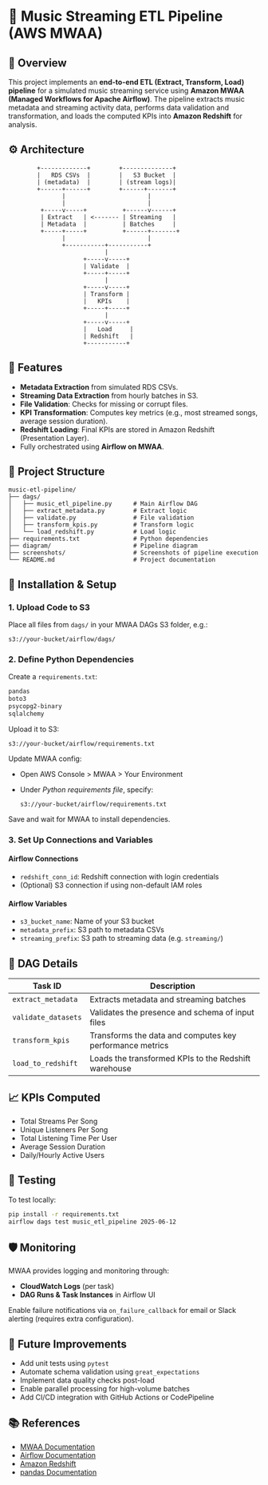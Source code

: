 # 🎵 Music Streaming ETL Pipeline (AWS MWAA)

## 📌 Overview

This project implements an **end-to-end ETL (Extract, Transform, Load) pipeline** for a simulated music streaming service using **Amazon MWAA (Managed Workflows for Apache Airflow)**. The pipeline extracts music metadata and streaming activity data, performs data validation and transformation, and loads the computed KPIs into **Amazon Redshift** for analysis.

## ⚙️ Architecture

```
        +-------------+        +--------------+
        |   RDS CSVs  |        |   S3 Bucket  |
        | (metadata)  |        | (stream logs)|
        +------+------+        +------+-------+
               |                       |
               |                       |
         +-----v-----+          +------v------+
         | Extract   | <------- | Streaming   |
         | Metadata  |          | Batches     |
         +-----+-----+          +------+-------+
               |                       |
               +-----------+-----------+
                           |
                     +-----v-----+
                     | Validate  |
                     +-----+-----+
                           |
                     +-----v-----+
                     | Transform |
                     |   KPIs    |
                     +-----+-----+
                           |
                     +-----v-----+
                     |   Load     |
                     | Redshift   |
                     +-----------+
```

## 🚀 Features

- **Metadata Extraction** from simulated RDS CSVs.
- **Streaming Data Extraction** from hourly batches in S3.
- **File Validation**: Checks for missing or corrupt files.
- **KPI Transformation**: Computes key metrics (e.g., most streamed songs, average session duration).
- **Redshift Loading**: Final KPIs are stored in Amazon Redshift (Presentation Layer).
- Fully orchestrated using **Airflow on MWAA**.

## 📁 Project Structure

```
music-etl-pipeline/
├── dags/
│   ├── music_etl_pipeline.py      # Main Airflow DAG
│   ├── extract_metadata.py        # Extract logic
│   ├── validate.py                # File validation
│   ├── transform_kpis.py          # Transform logic
│   └── load_redshift.py           # Load logic
├── requirements.txt               # Python dependencies
├── diagram/                       # Pipeline diagram
├── screenshots/                   # Screenshots of pipeline execution
└── README.md                      # Project documentation
```

## 🔧 Installation & Setup

### 1. Upload Code to S3

Place all files from `dags/` in your MWAA DAGs S3 folder, e.g.:

```
s3://your-bucket/airflow/dags/
```

### 2. Define Python Dependencies

Create a `requirements.txt`:

```txt
pandas
boto3
psycopg2-binary
sqlalchemy
```

Upload it to S3:

```
s3://your-bucket/airflow/requirements.txt
```

Update MWAA config:

- Open AWS Console > MWAA > Your Environment
- Under _Python requirements file_, specify:

  ```
  s3://your-bucket/airflow/requirements.txt
  ```

Save and wait for MWAA to install dependencies.

### 3. Set Up Connections and Variables

#### Airflow Connections

- `redshift_conn_id`: Redshift connection with login credentials
- (Optional) S3 connection if using non-default IAM roles

#### Airflow Variables

- `s3_bucket_name`: Name of your S3 bucket
- `metadata_prefix`: S3 path to metadata CSVs
- `streaming_prefix`: S3 path to streaming data (e.g. `streaming/`)

## 🧠 DAG Details

| Task ID             | Description                                              |
| ------------------- | -------------------------------------------------------- |
| `extract_metadata`  | Extracts metadata and streaming batches                  |
| `validate_datasets` | Validates the presence and schema of input files         |
| `transform_kpis`    | Transforms the data and computes key performance metrics |
| `load_to_redshift`  | Loads the transformed KPIs to the Redshift warehouse     |

## 📈 KPIs Computed

- Total Streams Per Song
- Unique Listeners Per Song
- Total Listening Time Per User
- Average Session Duration
- Daily/Hourly Active Users

## 🧪 Testing

To test locally:

```bash
pip install -r requirements.txt
airflow dags test music_etl_pipeline 2025-06-12
```

## 🛡️ Monitoring

MWAA provides logging and monitoring through:

- **CloudWatch Logs** (per task)
- **DAG Runs & Task Instances** in Airflow UI

Enable failure notifications via `on_failure_callback` for email or Slack alerting (requires extra configuration).

## 📝 Future Improvements

- Add unit tests using `pytest`
- Automate schema validation using `great_expectations`
- Implement data quality checks post-load
- Enable parallel processing for high-volume batches
- Add CI/CD integration with GitHub Actions or CodePipeline

## 📚 References

- [MWAA Documentation](https://docs.aws.amazon.com/mwaa/latest/userguide/what-is-mwaa.html)
- [Airflow Documentation](https://airflow.apache.org/docs/)
- [Amazon Redshift](https://docs.aws.amazon.com/redshift/)
- [pandas Documentation](https://pandas.pydata.org/)

